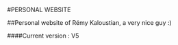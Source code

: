 #PERSONAL WEBSITE

##Personal website of Rémy Kaloustian, a very nice guy :)

####Current version : V5